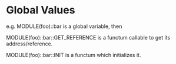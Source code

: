 # Global Values

e.g. MODULE(foo)::bar is a global variable, then

MODULE(foo)::bar::GET_REFERENCE is a functum callable to get its address/reference.

MODULE(foo)::bar::INIT is a functum which initializes it.

 